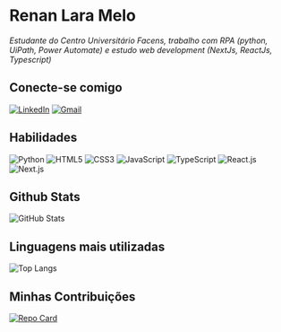 # Renan Lara Melo
*Estudante do Centro Universitário Facens, trabalho com RPA (python, UiPath, Power Automate) e estudo web development (NextJs, ReactJs, Typescript)*

## Conecte-se comigo
[![LinkedIn](https://img.shields.io/badge/LinkedIn-0077B5?style=for-the-badge&logo=linkedin&logoColor=white)](https://www.linkedin.com/in/roberto-dutra-2791a6270/)
[![Gmail](https://img.shields.io/badge/Gmail-333333?style=for-the-badge&logo=gmail&logoColor=red)](mailto:roberto.filho.mrm75@gmail.com)

## Habilidades 
![Python](https://img.shields.io/badge/python-3670A0?style=for-the-badge&logo=python&logoColor=ffdd54)
![HTML5](https://img.shields.io/badge/HTML5-E34F26?style=for-the-badge&logo=html5&logoColor=white)
![CSS3](https://img.shields.io/badge/CSS3-1572B6?style=for-the-badge&logo=css3&logoColor=white)
![JavaScript](https://shields.io/badge/JavaScript-F7DF1E?logo=JavaScript&logoColor=000&style=flat-square)
![TypeScript](https://shields.io/badge/TypeScript-3178C6?logo=TypeScript&logoColor=FFF&style=flat-square)
![React.js](https://img.shields.io/badge/-ReactJs-61DAFB?logo=react&logoColor=white&style=for-the-badge)
![Next.js](https://img.shields.io/badge/next.js-000000?style=for-the-badge&logo=nextdotjs&logoColor=white)

## Github Stats
![GitHub Stats](https://github-readme-stats.vercel.app/api?username=RenanlMelo&theme=transparent&bg_color=000&border_color=30A3DC&show_icons=true&icon_color=30A3DC&title_color=E94D5F&text_color=FFF)

## Linguagens mais utilizadas
![Top Langs](https://github-readme-stats-git-masterrstaa-rickstaa.vercel.app/api/top-langs/?username=RenanlMelo&layout=compact&bg_color=000&border_color=30A3DC&title_color=E94D5F&text_color=FFF)

## Minhas Contribuições
[![Repo Card](https://github-readme-stats.vercel.app/api/pin/?username=4ldenis&repo=dio-lab-open-source&bg_color=000&border_color=30A3DC&show_icons=true&icon_color=30A3DC&title_color=E94D5F&text_color=FFF)](https://github.com/4ldenis/dio-lab-open-source.git)
